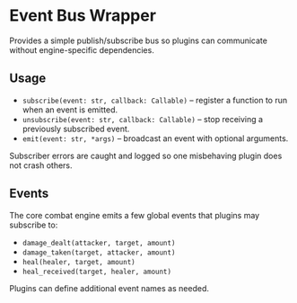 # Event Bus Wrapper

Provides a simple publish/subscribe bus so plugins can communicate without engine-specific dependencies.

## Usage
- `subscribe(event: str, callback: Callable)` – register a function to run when an event is emitted.
- `unsubscribe(event: str, callback: Callable)` – stop receiving a previously subscribed event.
- `emit(event: str, *args)` – broadcast an event with optional arguments.

Subscriber errors are caught and logged so one misbehaving plugin does not crash others.

## Events
The core combat engine emits a few global events that plugins may subscribe to:

- `damage_dealt(attacker, target, amount)`
- `damage_taken(target, attacker, amount)`
- `heal(healer, target, amount)`
- `heal_received(target, healer, amount)`

Plugins can define additional event names as needed.
